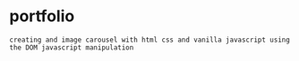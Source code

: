 # portfolio
	creating and image carousel with html css and vanilla javascript using the DOM javascript manipulation
